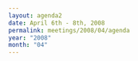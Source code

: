 ```yaml
---
layout: agenda2
date: April 6th - 8th, 2008
permalink: meetings/2008/04/agenda
year: "2008"
month: "04"
---
```

